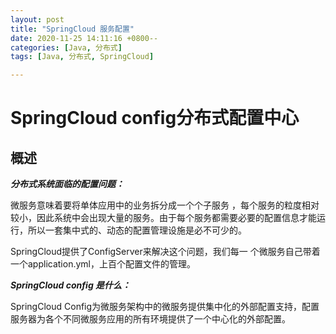 ```yaml
---
layout: post
title: "SpringCloud 服务配置"
date: 2020-11-25 14:11:16 +0800--
categories: [Java, 分布式]
tags: [Java, 分布式, SpringCloud]  

---
```


# SpringCloud config分布式配置中心

## 概述

***分布式系统面临的配置问题：***

微服务意味着要将单体应用中的业务拆分成一个个子服务 ，每个服务的粒度相对较小，因此系统中会出现大量的服务。由于每个服务都需要必要的配置信息才能运行，所以一套集中式的、动态的配置管理设施是必不可少的。

SpringCloud提供了ConfigServer来解决这个问题，我们每一 个微服务自己带着一个application.yml，上百个配置文件的管理。

***SpringCloud config 是什么：***

SpringCloud Config为微服务架构中的微服务提供集中化的外部配置支持，配置服务器为各个不同微服务应用的所有环境提供了一个中心化的外部配置。





